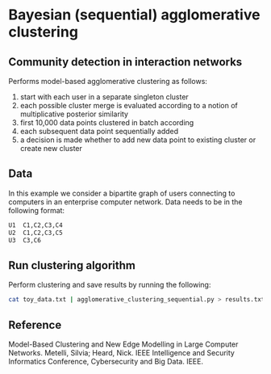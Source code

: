 # Bayesian (sequential) agglomerative clustering
## Community detection in interaction networks

Performs model-based agglomerative clustering as follows:

1. start with each user in a separate singleton cluster<br /> 
2. each possible cluster merge is evaluated according to a notion of multiplicative posterior similarity<br /> 
3. first 10,000 data points clustered in batch according 
4. each subsequent data point sequentially added<br /> 
5. a decision is made whether to add new data point to existing cluster or create new cluster

## Data

In this example we consider a bipartite graph of users connecting to computers in an enterprise computer network.
Data needs to be in the following format:

```bash
U1	C1,C2,C3,C4
U2	C1,C2,C3,C5
U3	C3,C6
```
## Run clustering algorithm 

Perform clustering and save results by running the following:

```bash
cat toy_data.txt | agglomerative_clustering_sequential.py > results.txt
```
## Reference

Model-Based Clustering and New Edge Modelling in Large Computer Networks. Metelli, Silvia; Heard, Nick. IEEE Intelligence and Security Informatics Conference, Cybersecurity and Big Data. IEEE.
